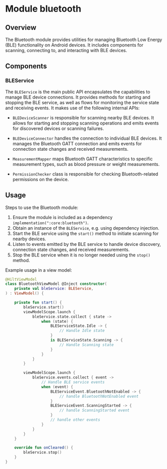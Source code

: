 # Module bluetooth

## Overview

The Bluetooth module provides utilities for managing Bluetooth Low Energy (BLE) functionality on Android devices. 
It includes components for scanning, connecting to, and interacting with BLE devices.

## Components

### BLEService

The `BLEService` is the main public API encapsulates the capabilities to manage BLE device connections. 
It provides methods for starting and stopping the BLE service, as well as flows for monitoring the service state 
and receiving events. It makes use of the following internal APIs:

- `BLEDeviceScanner` is responsible for scanning nearby BLE devices. It allows for starting and stopping scanning 
operations and emits events for discovered devices or scanning failures.

- `BLEDeviceConnector` handles the connection to individual BLE devices. It manages the Bluetooth GATT connection and 
emits events for connection state changes and received measurements.

- `MeasurementMapper` maps Bluetooth GATT characteristics to specific measurement types, such as blood pressure or weight measurements.

- `PermissionChecker` class is responsible for checking Bluetooth-related permissions on the device.

## Usage

Steps to use the Bluetooth module:

1. Ensure the module is included as a dependency `implementation(":core:bluetooth")`.
2. Obtain an instance of the `BLEService`, e.g. using dependency injection.
3. Start the BLE service using the `start()` method to initiate scanning for nearby devices.
4. Listen to events emitted by the BLE service to handle device discovery, connection state changes, and received measurements.
5. Stop the BLE service when it is no longer needed using the `stop()` method.

Example usage in a view model:

```kotlin
@HiltViewModel
class BluetoothViewModel @Inject constructor(
    private val bleService: BLEService,
) : ViewModel() {

    private fun start() {
        bleService.start()
        viewModelScope.launch {
            bleService.state.collect { state ->
                when (state) {
                    BLEServiceState.Idle -> {
                        // Handle Idle state
                    }
                    is BLEServiceState.Scanning -> {
                        // Handle Scanning state
                    }
                }
            }
        }

        viewModelScope.launch {
            bleService.events.collect { event ->
                // Handle BLE service events
                when (event) {
                    BLEServiceEvent.BluetoothNotEnabled -> {
                        // handle BluetoothNotEnabled event
                    }
                    BLEServiceEvent.ScanningStarted -> {
                        // handle ScanningStarted event
                    }
                    // handle other events
                }
            }
        }
    }

    override fun onCleared() {
        bleService.stop()
    }
}
```
